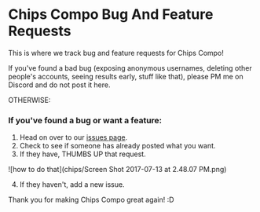 # Chips Compo Bug And Feature Requests

This is where we track bug and feature requests for Chips Compo!

If you've found a bad bug (exposing anonymous usernames, deleting other people's accounts, seeing results early, stuff like that), please PM me on Discord and do not post it here.

OTHERWISE:

### If you've found a bug or want a feature:

1. Head on over to our [issues page](https://github.com/johnfn/chips/issues).
2. Check to see if someone has already posted what you want.
3. If they have, THUMBS UP that request. 

![how to do that](chips/Screen Shot 2017-07-13 at 2.48.07 PM.png)

4. If they haven't, add a new issue. 

Thank you for making Chips Compo great again! :D
